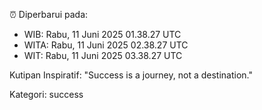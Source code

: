 ⏰ Diperbarui pada:
- WIB: Rabu, 11 Juni 2025 01.38.27 UTC
- WITA: Rabu, 11 Juni 2025 02.38.27 UTC
- WIT: Rabu, 11 Juni 2025 03.38.27 UTC

Kutipan Inspiratif:
"Success is a journey, not a destination."


Kategori: success

